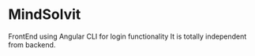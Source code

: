 # MindSolvit
FrontEnd using Angular CLI for login functionality
It is totally independent from backend.
